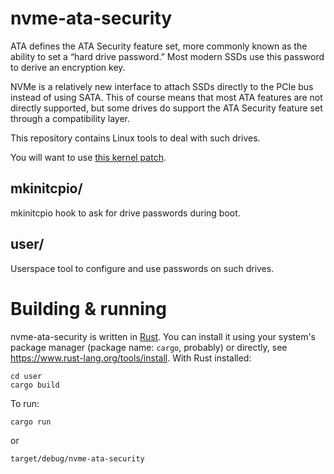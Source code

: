# nvme-ata-security

ATA defines the ATA Security feature set, more commonly known as the ability to 
set a “hard drive password.” Most modern SSDs use this password to derive an 
encryption key.

NVMe is a relatively new interface to attach SSDs directly to the PCIe bus 
instead of using SATA. This of course means that most ATA features are not 
directly supported, but some drives do support the ATA Security feature set 
through a compatibility layer.

This repository contains Linux tools to deal with such drives.

You will want to use [this kernel patch](http://lists.infradead.org/pipermail/linux-nvme/2016-June/005114.html).

## mkinitcpio/

mkinitcpio hook to ask for drive passwords during boot.

## user/

Userspace tool to configure and use passwords on such drives.

# Building & running

nvme-ata-security is written in [Rust](https://www.rust-lang.org/). You can install it using your system's package manager (package name: `cargo`, probably) or directly, see https://www.rust-lang.org/tools/install. With Rust installed:

```
cd user
cargo build
```

To run:

```
cargo run
```

or

```
target/debug/nvme-ata-security
```

